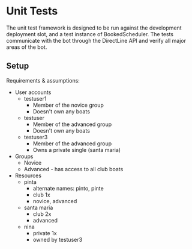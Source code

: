 ﻿# Unit Tests

The unit test framework is designed to be run against the development deployment
slot, and a test instance of BookedScheduler. The tests communicate with the bot
through the DirectLine API and verify all major areas of the bot.

## Setup

Requirements & assumptions:

* User accounts
    * testuser1
      * Member of the novice group
      * Doesn't own any boats
    * testuser
      * Member of the advanced group
      * Doesn't own any boats
    * testuser3
      * Member of the advanced group
      * Owns a private single (santa maria)
* Groups
    * Novice
    * Advanced - has access to all club boats
* Resources
    * pinta
      * alternate names: pinto, pinte
      * club 1x
      * novice, advanced
    * santa maria
      * club 2x
      * advanced
    * nina
      * private 1x
      * owned by testuser3
